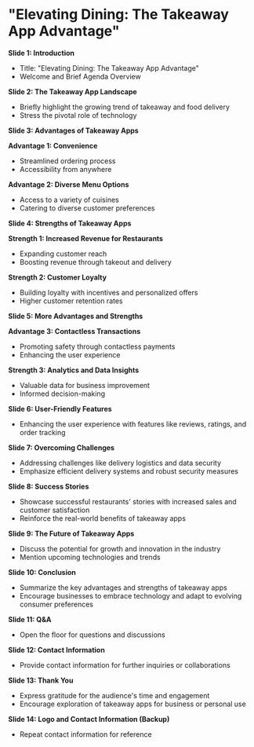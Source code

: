 # "Elevating Dining: The Takeaway App Advantage"

**Slide 1: Introduction**
- Title: "Elevating Dining: The Takeaway App Advantage"
- Welcome and Brief Agenda Overview

**Slide 2: The Takeaway App Landscape**
- Briefly highlight the growing trend of takeaway and food delivery
- Stress the pivotal role of technology

**Slide 3: Advantages of Takeaway Apps**

**Advantage 1: Convenience**
- Streamlined ordering process
- Accessibility from anywhere

**Advantage 2: Diverse Menu Options**
- Access to a variety of cuisines
- Catering to diverse customer preferences

**Slide 4: Strengths of Takeaway Apps**

**Strength 1: Increased Revenue for Restaurants**
- Expanding customer reach
- Boosting revenue through takeout and delivery

**Strength 2: Customer Loyalty**
- Building loyalty with incentives and personalized offers
- Higher customer retention rates

**Slide 5: More Advantages and Strengths**

**Advantage 3: Contactless Transactions**
- Promoting safety through contactless payments
- Enhancing the user experience

**Strength 3: Analytics and Data Insights**
- Valuable data for business improvement
- Informed decision-making

**Slide 6: User-Friendly Features**
- Enhancing the user experience with features like reviews, ratings, and order tracking

**Slide 7: Overcoming Challenges**
- Addressing challenges like delivery logistics and data security
- Emphasize efficient delivery systems and robust security measures

**Slide 8: Success Stories**
- Showcase successful restaurants' stories with increased sales and customer satisfaction
- Reinforce the real-world benefits of takeaway apps

**Slide 9: The Future of Takeaway Apps**
- Discuss the potential for growth and innovation in the industry
- Mention upcoming technologies and trends

**Slide 10: Conclusion**
- Summarize the key advantages and strengths of takeaway apps
- Encourage businesses to embrace technology and adapt to evolving consumer preferences

**Slide 11: Q&A**
- Open the floor for questions and discussions

**Slide 12: Contact Information**
- Provide contact information for further inquiries or collaborations

**Slide 13: Thank You**
- Express gratitude for the audience's time and engagement
- Encourage exploration of takeaway apps for business or personal use

**Slide 14: Logo and Contact Information (Backup)**
- Repeat contact information for reference
